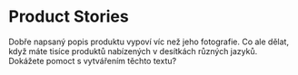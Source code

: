 # Product Stories #
Dobře napsaný popis produktu vypoví víc než jeho fotografie. Co ale dělat, když máte tisíce produktů nabízených v desítkách různých jazyků. Dokážete pomoct s vytvářením těchto textu?
